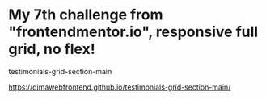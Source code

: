 # My 7th challenge from "frontendmentor.io", responsive full grid, no flex!
testimonials-grid-section-main

https://dimawebfrontend.github.io/testimonials-grid-section-main/
